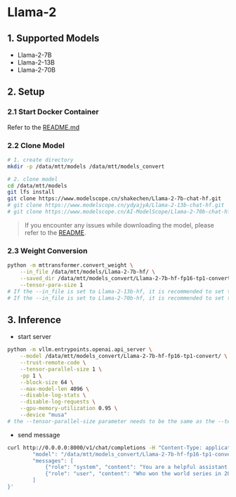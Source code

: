 # Llama-2

## 1. Supported Models

- Llama-2-7B
- Llama-2-13B
- Llama-2-70B

## 2. Setup

### 2.1 Start Docker Container

Refer to the [README.md](../../README.md)

### 2.2 Clone Model

```bash
# 1. create directory
mkdir -p /data/mtt/models /data/mtt/models_convert

# 2. clone model
cd /data/mtt/models
git lfs install
git clone https://www.modelscope.cn/shakechen/Llama-2-7b-chat-hf.git
# git clone https://www.modelscope.cn/ydyajyA/Llama-2-13b-chat-hf.git
# git clone https://www.modelscope.cn/AI-ModelScope/Llama-2-70b-chat-hf.git
```
> If you encounter any issues while downloading the model, please refer to the [README](../../../llama.cpp/README.md).
### 2.3 Weight Conversion

```bash
python -m mttransformer.convert_weight \
	--in_file /data/mtt/models/Llama-2-7b-hf/ \
	--saved_dir /data/mtt/models_convert/Llama-2-7b-hf-fp16-tp1-convert/ \
	--tensor-para-size 1
# If the --in_file is set to Llama-2-13b-hf, it is recommended to set the --tensor-parallel-size parameter to 4 
# If the --in_file is set to Llama-2-70b-hf, it is recommended to set the --tensor-parallel-size parameter to 8 
```

## 3. Inference

- start server

```bash
python -m vllm.entrypoints.openai.api_server \
    --model /data/mtt/models_convert/Llama-2-7b-hf-fp16-tp1-convert/ \
    --trust-remote-code \
    --tensor-parallel-size 1 \
    -pp 1 \
    --block-size 64 \
    --max-model-len 4096 \
    --disable-log-stats \
    --disable-log-requests \
    --gpu-memory-utilization 0.95 \
    --device "musa"
# the --tensor-parallel-size parameter needs to be the same as the --tensor-parallel-size parameter set when transforming the model weights
```

- send message

```bash
curl http://0.0.0.0:8000/v1/chat/completions -H "Content-Type: application/json" -d '{
        "model": "/data/mtt/models_convert/Llama-2-7b-hf-fp16-tp1-convert/",
        "messages": [
            {"role": "system", "content": "You are a helpful assistant."},
            {"role": "user", "content": "Who won the world series in 2020?"}
        ]
}'
```
